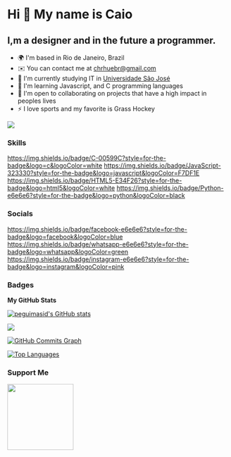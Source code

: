 Hi 👋 My name is Caio
==========================

I,m a designer and in the future a programmer.
-----------------------------



* 🌍  I'm based in Rio de Janeiro, Brazil
* ✉️  You can contact me at [chrhuebr@gmail.com](mailto:chrhuebr@gmail.com)
* 🚀  I'm currently studying IT in [Universidade São José](https://saojose.br/)
* 🧠  I'm learning Javascript, and C programming languages
* 🤝  I'm open to collaborating on projects that have a high impact in peoples lives
* ⚡  I love sports and my favorite is Grass Hockey

<a href="https://www.github.com/HenriquesTTbr" target="_blank" rel="noreferrer"><img
src="https://img.shields.io/github/followers/HenriquesTTbr?logo=github&style=for-the-badge&color=3382ed&labelColor=171717" /></a>

### Skills

https://img.shields.io/badge/C-00599C?style=for-the-badge&logo=c&logoColor=white
https://img.shields.io/badge/JavaScript-323330?style=for-the-badge&logo=javascript&logoColor=F7DF1E
https://img.shields.io/badge/HTML5-E34F26?style=for-the-badge&logo=html5&logoColor=white
https://img.shields.io/badge/Python-e6e6e6?style=for-the-badge&logo=python&logoColor=black

### Socials

https://img.shields.io/badge/facebook-e6e6e6?style=for-the-badge&logo=facebook&logoColor=blue
https://img.shields.io/badge/whatsapp-e6e6e6?style=for-the-badge&logo=whatsapp&logoColor=green
https://img.shields.io/badge/instagram-e6e6e6?style=for-the-badge&logo=instagram&logoColor=pink

### Badges

<b>My GitHub Stats</b>

<a href="http://www.github.com/peguimasid"><img src="https://github-readme-stats-peguimasid.vercel.app/api?username=peguimasid&show_icons=true&hide=&count_private=true&title_color=3382ed&text_color=ffffff&icon_color=3382ed&bg_color=171717&hide_border=true&show_icons=true" alt="peguimasid's GitHub stats" /></a>

<a href="http://www.github.com/peguimasid"><img src="https://github-readme-streak-stats.herokuapp.com/?user=peguimasid&stroke=ffffff&background=171717&ring=3382ed&fire=3382ed&currStreakNum=ffffff&currStreakLabel=3382ed&sideNums=ffffff&sideLabels=ffffff&dates=ffffff&hide_border=true" /></a>

<a href="http://www.github.com/peguimasid"><img src="https://github-readme-activity-graph.cyclic.app/graph?username=peguimasid&bg_color=171717&color=ffffff&line=3382ed&point=ffffff&area_color=171717&area=true&hide_border=true&custom_title=GitHub%20Commits%20Graph" alt="GitHub Commits Graph" /></a>

<a href="https://github.com/peguimasid" align="left"><img src="https://github-readme-stats-peguimasid.vercel.app/api/top-langs/?username=peguimasid&layout=compact&title_color=3382ed&hide=css,objective-c,html&text_color=ffffff&icon_color=3382ed&bg_color=171717&hide_border=true&locale=en&custom_title=Top%20%Languages" alt="Top Languages" /></a>

### Support Me

<a href="https://www.buymeacoffee.com/peguimasid"><img src="https://cdn.buymeacoffee.com/buttons/v2/default-yellow.png" width="150" /></a>
